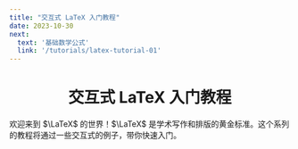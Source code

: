 ```yaml
---
title: "交互式 LaTeX 入门教程"
date: 2023-10-30
next:
  text: '基础数学公式'
  link: '/tutorials/latex-tutorial-01'
---
```


<h1 style="text-align:center;">交互式 LaTeX 入门教程</h1>

欢迎来到 $\LaTeX$ 的世界！$\LaTeX$ 是学术写作和排版的黄金标准。这个系列的教程将通过一些交互式的例子，带你快速入门。
